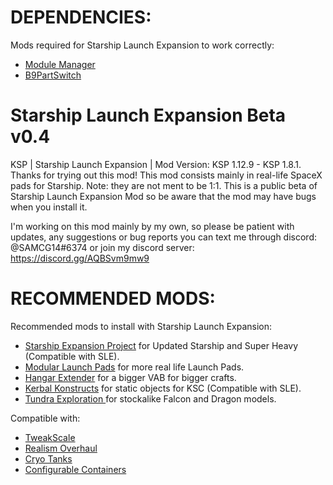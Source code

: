 # DEPENDENCIES:
Mods required for Starship Launch Expansion to work correctly:
- [Module Manager](https://forum.kerbalspaceprogram.com/index.php?/topic/50533-18x-112x-module-manager-421-august-1st-2021-locked-inside-edition/)
- [B9PartSwitch](https://forum.kerbalspaceprogram.com/index.php?/topic/140541-1112-b9partswitch-v2180-march-17/)

# Starship Launch Expansion Beta v0.4
KSP | Starship Launch Expansion | Mod Version: KSP 1.12.9 - KSP 1.8.1. 
Thanks for trying out this mod! This mod consists mainly in real-life SpaceX pads for Starship. Note: they are not ment to be 1:1. 
This is a public beta of Starship Launch Expansion Mod so be aware that the mod may have bugs when you install it.

I'm working on this mod mainly by my own, so please be patient with updates, any suggestions or bug reports you can text me through discord: @SAMCG14#6374 or join my discord server: https://discord.gg/AQBSvm9mw9

# RECOMMENDED MODS:
Recommended mods to install with Starship Launch Expansion:
- [Starship Expansion Project](https://github.com/Kari1407/Starship-Expansion-Project) for Updated Starship and Super Heavy (Compatible with SLE).
- [Modular Launch Pads](https://forum.kerbalspaceprogram.com/index.php?/topic/173008-181-112x-modular-launch-pads-v220-launch-clamps-evolved-real-style-launch-bases-and-towers-5-july-2021/) for more real life Launch Pads.
- [Hangar Extender](https://forum.kerbalspaceprogram.com/index.php?/topic/162790-19x-hangar-extender-extended/) for a bigger VAB for bigger crafts.
- [Kerbal Konstructs](https://forum.kerbalspaceprogram.com/index.php?/topic/151818-181-kerbal-konstructs-18115-15dec2019/) for static objects for KSC (Compatible with SLE).
- [Tundra Exploration ](https://forum.kerbalspaceprogram.com/index.php?/topic/166915-112x-tundra-exploration-v500-june-9th-restockalike-spacex-falcon-9-crew-dragon-xl-and-starship/) for stockalike Falcon and Dragon models.

Compatible with:
- [TweakScale](https://forum.kerbalspaceprogram.com/index.php?/topic/179030-144/)
- [Realism Overhaul](https://forum.kerbalspaceprogram.com/index.php?/topic/155700-1101-realism-overhaul-v1430-27-jul-2021/)
- [Cryo Tanks](https://forum.kerbalspaceprogram.com/index.php?/topic/195042-112x-cryotanks-liquid-hydrogen-storage-and-management-july-23-2021/)
- [Configurable Containers](https://forum.kerbalspaceprogram.com/index.php?/topic/150104-19-110-configurable-containers/)
